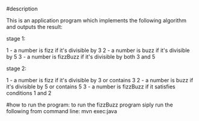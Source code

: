 #description


This is an application program which implements the following algorithm and outputs the result:

stage 1:

1 - a number is fizz if it's divisible by 3
2 - a number is buzz if it's divisible by 5
3 - a number is fizzBuzz if it's divisible by both 3 and 5

stage 2:

1 - a number is fizz if it's divisible by 3 or contains 3
2 - a number is buzz if it's divisible by 5 or contains 5
3 - a number is fizzBuzz if it satisfies conditions 1 and 2


#how to run the program:
to run the fizzBuzz program siply run the following from command line:
    mvn exec:java
